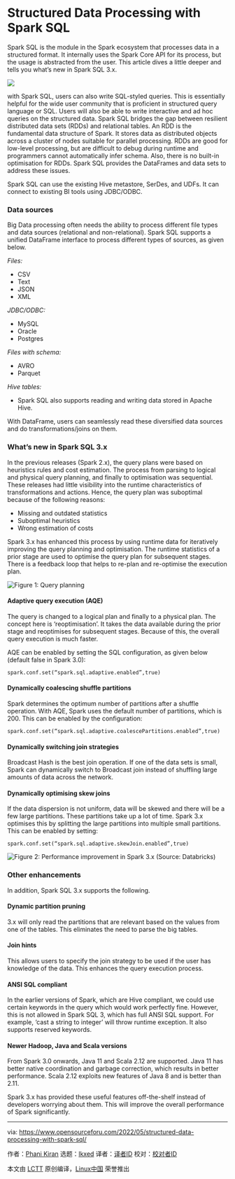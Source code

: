 [#]: subject: "Structured Data Processing with Spark SQL"
[#]: via: "https://www.opensourceforu.com/2022/05/structured-data-processing-with-spark-sql/"
[#]: author: "Phani Kiran https://www.opensourceforu.com/author/phani-kiran/"
[#]: collector: "lkxed"
[#]: translator: " "
[#]: reviewer: " "
[#]: publisher: " "
[#]: url: " "

Structured Data Processing with Spark SQL
======
Spark SQL is the module in the Spark ecosystem that processes data in a structured format. It internally uses the Spark Core API for its process, but the usage is abstracted from the user. This article dives a little deeper and tells you what’s new in Spark SQL 3.x.

![][1]

with Spark SQL, users can also write SQL-styled queries. This is essentially helpful for the wide user community that is proficient in structured query language or SQL. Users will also be able to write interactive and ad hoc queries on the structured data. Spark SQL bridges the gap between resilient distributed data sets (RDDs) and relational tables. An RDD is the fundamental data structure of Spark. It stores data as distributed objects across a cluster of nodes suitable for parallel processing. RDDs are good for low-level processing, but are difficult to debug during runtime and programmers cannot automatically infer schema. Also, there is no built-in optimisation for RDDs. Spark SQL provides the DataFrames and data sets to address these issues.

Spark SQL can use the existing Hive metastore, SerDes, and UDFs. It can connect to existing BI tools using JDBC/ODBC.

### Data sources

Big Data processing often needs the ability to process different file types and data sources (relational and non-relational). Spark SQL supports a unified DataFrame interface to process different types of sources, as given below.

*Files:*

* CSV
* Text
* JSON
* XML

*JDBC/ODBC:*

* MySQL
* Oracle
* Postgres

*Files with schema:*

* AVRO
* Parquet

*Hive tables:*

* Spark SQL also supports reading and writing data stored in Apache Hive.

With DataFrame, users can seamlessly read these diversified data sources and do transformations/joins on them.

### What’s new in Spark SQL 3.x

In the previous releases (Spark 2.x), the query plans were based on heuristics rules and cost estimation. The process from parsing to logical and physical query planning, and finally to optimisation was sequential. These releases had little visibility into the runtime characteristics of transformations and actions. Hence, the query plan was suboptimal because of the following reasons:

* Missing and outdated statistics
* Suboptimal heuristics
* Wrong estimation of costs

Spark 3.x has enhanced this process by using runtime data for iteratively improving the query planning and optimisation. The runtime statistics of a prior stage are used to optimise the query plan for subsequent stages. There is a feedback loop that helps to re-plan and re-optimise the execution plan.

![Figure 1: Query planning][2]

#### Adaptive query execution (AQE)

The query is changed to a logical plan and finally to a physical plan. The concept here is ‘reoptimisation’. It takes the data available during the prior stage and reoptimises for subsequent stages. Because of this, the overall query execution is much faster.

AQE can be enabled by setting the SQL configuration, as given below (default false in Spark 3.0):

```
spark.conf.set(“spark.sql.adaptive.enabled”,true)
```

#### Dynamically coalescing shuffle partitions

Spark determines the optimum number of partitions after a shuffle operation. With AQE, Spark uses the default number of partitions, which is 200. This can be enabled by the configuration:

```
spark.conf.set(“spark.sql.adaptive.coalescePartitions.enabled”,true)
```

#### Dynamically switching join strategies

Broadcast Hash is the best join operation. If one of the data sets is small, Spark can dynamically switch to Broadcast join instead of shuffling large amounts of data across the network.

#### Dynamically optimising skew joins

If the data dispersion is not uniform, data will be skewed and there will be a few large partitions. These partitions take up a lot of time. Spark 3.x optimises this by splitting the large partitions into multiple small partitions. This can be enabled by setting:

```
spark.conf.set(“spark.sql.adaptive.skewJoin.enabled”,true)
```

![Figure 2: Performance improvement in Spark 3.x (Source: Databricks)][3]

### Other enhancements


In addition, Spark SQL 3.x supports the following.

#### Dynamic partition pruning

3.x will only read the partitions that are relevant based on the values from one of the tables. This eliminates the need to parse the big tables.

#### Join hints

This allows users to specify the join strategy to be used if the user has knowledge of the data. This enhances the query execution process.

#### ANSI SQL compliant

In the earlier versions of Spark, which are Hive compliant, we could use certain keywords in the query which would work perfectly fine. However, this is not allowed in Spark SQL 3, which has full ANSI SQL support. For example, ‘cast a string to integer’ will throw runtime exception. It also supports reserved keywords.

#### Newer Hadoop, Java and Scala versions

From Spark 3.0 onwards, Java 11 and Scala 2.12 are supported. Java 11 has better native coordination and garbage correction, which results in better performance. Scala 2.12 exploits new features of Java 8 and is better than 2.11.

Spark 3.x has provided these useful features off-the-shelf instead of developers worrying about them. This will improve the overall performance of Spark significantly.

--------------------------------------------------------------------------------

via: https://www.opensourceforu.com/2022/05/structured-data-processing-with-spark-sql/

作者：[Phani Kiran][a]
选题：[lkxed][b]
译者：[译者ID](https://github.com/译者ID)
校对：[校对者ID](https://github.com/校对者ID)

本文由 [LCTT](https://github.com/LCTT/TranslateProject) 原创编译，[Linux中国](https://linux.cn/) 荣誉推出

[a]: https://www.opensourceforu.com/author/phani-kiran/
[b]: https://github.com/lkxed
[1]: https://www.opensourceforu.com/wp-content/uploads/2022/04/Spark-SQL-Data-cluster.jpg
[2]: https://www.opensourceforu.com/wp-content/uploads/2022/04/Figure-1-Query-planning.jpg
[3]: https://www.opensourceforu.com/wp-content/uploads/2022/04/Figure-2-Performance-improvement-in-Spark-3.x-Source-Databricks.jpg
